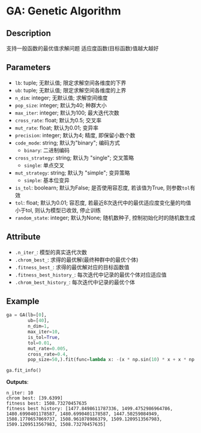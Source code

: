 # GA: Genetic Algorithm

## Description
支持一般函数的最优值求解问题
适应度函数(目标函数)值越大越好

## Parameters
- `lb`: tuple; 无默认值; 限定求解空间各维度的下界
- `ub`: tuple; 无默认值; 限定求解空间各维度的上界
- `n_dim`: integer; 无默认值; 求解空间维度
- `pop_size`: integer; 默认为40; 种群大小
- `max_iter`: integer; 默认为100; 最大迭代次数
- `cross_rate`: float; 默认为0.5; 交叉率
- `mut_rate`: float; 默认为0.01; 变异率
- `precision`: integer; 默认为4; 精度, 即保留小数个数
- `code_mode`: string; 默认为"binary"; 编码方式
  - `binary`: 二进制编码
- `cross_strategy`: string; 默认为 "single"; 交叉策略
  - `single`: 单点交叉
- `mut_strategy`: string; 默认为 "simple"; 变异策略
  - `simple`: 基本位变异
- `is_tol`: boolearn; 默认为False; 是否使用容忍度, 若该值为True, 则参数`tol`有效
- `tol`: float; 默认为0.01; 容忍度, 若最近8次迭代中的最优适应度变化量的均值小于tol, 则认为模型已收敛, 停止训练
- `random_state`: integer; 默认为None; 随机数种子, 控制初始化时的随机数生成

## Attribute
- `.n_iter_`: 模型的真实迭代次数
- `.chrom_best_`: 求得的最优解(最终种群中的最优个体)
- `.fitness_best_`: 求得的最优解对应的目标函数值
- `.fitness_best_history_`: 每次迭代中记录的最优个体对应适应值
- `.chrom_best_history_`: 每次迭代中记录的最优个体

## Example
``` python
ga = GA(lb=[0],
        ub=[40],
        n_dim=1,
        max_iter=10,
        is_tol=True,
        tol=0.01,
        mut_rate=0.005,
        cross_rate=0.4,
        pop_size=50,).fit(func=lambda x: -(x * np.sin(10) * x + x * np.cos(2) * x))

ga.fit_info()
```
**Outputs**: 
```
n_iter: 10
chrom best: [39.6399]
fitness best: 1508.73270457635
fitness best history: [1477.8498611787336, 1499.4752986964786, 1480.6990401178587, 1480.6990401178587, 1447.50259084949, 1508.1770657069737, 1508.961078986379, 1509.1209513567983, 1509.1209513567983, 1508.73270457635]
```
